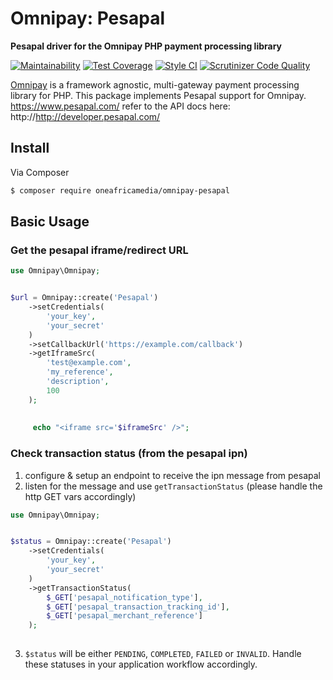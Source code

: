 # Omnipay: Pesapal

**Pesapal driver for the Omnipay PHP payment processing library**

[![Maintainability](https://api.codeclimate.com/v1/badges/0b7329e3c725e30c4344/maintainability)](https://codeclimate.com/github/lucidlogic/omnipay-pesapal/maintainability)
[![Test Coverage](https://api.codeclimate.com/v1/badges/0b7329e3c725e30c4344/test_coverage)](https://codeclimate.com/github/lucidlogic/omnipay-pesapal/test_coverage)
[![Style CI](https://styleci.io/repos/121246094/shield)](https://styleci.io/repos/121246094/shield)
[![Scrutinizer Code Quality](https://scrutinizer-ci.com/g/lucidlogic/omnipay-pesapal/badges/quality-score.png?b=master)](https://scrutinizer-ci.com/g/lucidlogic/omnipay-pesapal/?branch=master)

[Omnipay](https://github.com/thephpleague/omnipay) is a framework agnostic, multi-gateway payment
processing library for PHP. This package implements Pesapal support for Omnipay. https://www.pesapal.com/
refer to the API docs here: http://http://developer.pesapal.com/
## Install

Via Composer

``` bash
$ composer require oneafricamedia/omnipay-pesapal
```

## Basic Usage

### Get the pesapal iframe/redirect URL

``` php
use Omnipay\Omnipay;


$url = Omnipay::create('Pesapal')
    ->setCredentials(
        'your_key', 
        'your_secret'
    )
    ->setCallbackUrl('https://example.com/callback')
    ->getIframeSrc(
        'test@example.com',
        'my_reference',
        'description',
        100
    );
    
    
     echo "<iframe src='$iframeSrc' />";
```

### Check transaction status (from the pesapal ipn)

1) configure & setup an endpoint to receive the ipn message from pesapal
2) listen for the message and use `getTransactionStatus` (please handle the http GET vars accordingly)

``` php
use Omnipay\Omnipay;


$status = Omnipay::create('Pesapal')
    ->setCredentials(
        'your_key', 
        'your_secret'
    )
    ->getTransactionStatus(
        $_GET['pesapal_notification_type'],
        $_GET['pesapal_transaction_tracking_id'],
        $_GET['pesapal_merchant_reference']
    );
    
```
3) `$status` will be either `PENDING`, `COMPLETED`, `FAILED` or `INVALID`. Handle these statuses in your application workflow accordingly.

